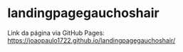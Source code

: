 # landingpagegauchoshair

Link da página via GitHub Pages: https://joaopaulo1722.github.io/landingpagegauchoshair/
